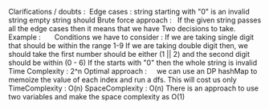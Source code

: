 Clarifications / doubts :
​
Edge cases :  string starting with "0" is an invalid string
empty string should
Brute force approach :   If the given string passes all the edge cases then it means that we have Two decisions to take.
​
Example :
​
​
​
​
​
​
Conditions we have to consider :
If we are taking single digit that should be within the range 1-9
If we are taking double digit then,
we should take the first number should be either (1 || 2) and
the second digit should be within (0 - 6)
If the starts with "0" then the whole string is invalid
​
Time Complexity : 2^n
​
​
​
​
Optimal approach :     we can use an DP hashMap to memoize the value of each index and run a dfs. This will cost us only
TimeComplexity : O(n)
SpaceComplexity : O(n)
There is an approach to use two variables and make the space complexity as O(1)